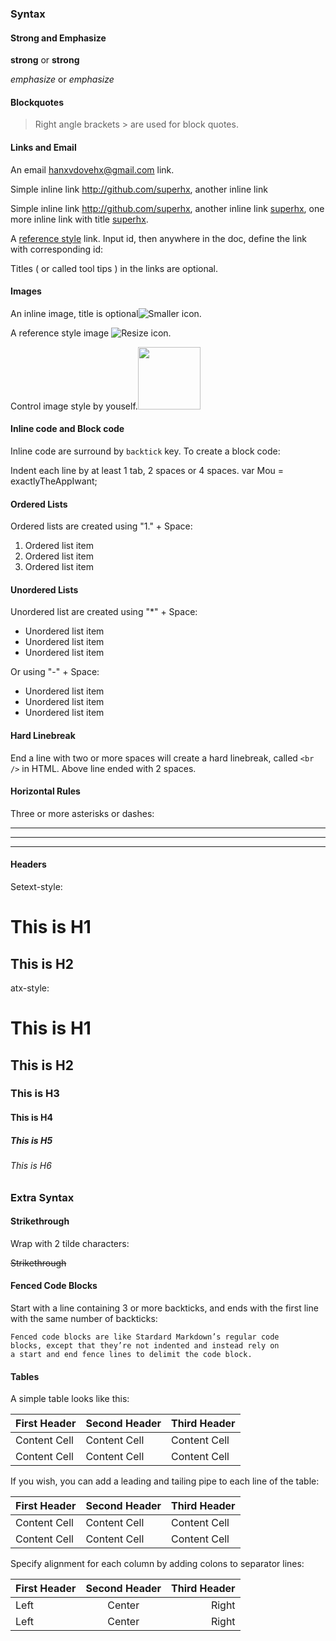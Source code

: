 ### Syntax

#### Strong and Emphasize

**strong** or __strong__

*emphasize* or _emphasize_

#### Blockquotes

> Right angle brackets > are used for block quotes.

#### Links and Email

An email <hanxvdovehx@gmail.com> link.

Simple inline link <http://github.com/superhx>, another inline link

Simple inline link <http://github.com/superhx>, another inline link [superhx](http://github.com/superhx), one more inline link with title [superhx](http://github.com/superhx "superhx's github").

A [reference style][superhx] link. Input id, then anywhere in the doc, define the link with corresponding id:

[superhx]: http://github.com/superhx "superhx's github"

Titles ( or called tool tips ) in the links are optional.

#### Images

An inline image, title is optional![Smaller icon](https://avatars2.githubusercontent.com/u/5719209?v=3&s=460 "Title here").

A reference style image ![Resize icon][2].

[2]: https://avatars2.githubusercontent.com/u/5719209?v=3&s=460 "Title here"

Control image style by youself.[<img src="https://avatars2.githubusercontent.com/u/5719209?v=3&s=460" width="100">](http://github.com/superhx)


#### Inline code and Block code

Inline code are surround by `backtick` key. To create a block code:

  Indent each line by at least 1 tab, 2 spaces or 4 spaces.
  var Mou = exactlyTheAppIwant;


####  Ordered Lists

Ordered lists are created using "1." + Space:

1. Ordered list item
2. Ordered list item
3. Ordered list item

#### Unordered Lists

Unordered list are created using "\*" + Space:

* Unordered list item
* Unordered list item
* Unordered list item

Or using "-" + Space:

- Unordered list item
- Unordered list item
- Unordered list item

#### Hard Linebreak

End a line with two or more spaces will create a hard linebreak, called `<br />` in HTML.
Above line ended with 2 spaces.

#### Horizontal Rules

Three or more asterisks or dashes:

***

---

-- - -

#### Headers

Setext-style:

This is H1
==========

This is H2
----------

atx-style:

# This is H1
## This is H2
### This is H3
#### This is H4
##### This is H5
###### This is H6


### Extra Syntax

#### Strikethrough

Wrap with 2 tilde characters:

~~Strikethrough~~


#### Fenced Code Blocks

Start with a line containing 3 or more backticks, and ends with the first line with the same number of backticks:

```
Fenced code blocks are like Stardard Markdown’s regular code
blocks, except that they’re not indented and instead rely on
a start and end fence lines to delimit the code block.
```

#### Tables

A simple table looks like this:

First Header | Second Header | Third Header
------------ | ------------- | ------------
Content Cell | Content Cell  | Content Cell
Content Cell | Content Cell  | Content Cell

If you wish, you can add a leading and tailing pipe to each line of the table:

| First Header | Second Header | Third Header |
| ------------ | ------------- | ------------ |
| Content Cell | Content Cell  | Content Cell |
| Content Cell | Content Cell  | Content Cell |

Specify alignment for each column by adding colons to separator lines:

First Header | Second Header | Third Header
:----------- | :-----------: | -----------:
Left         | Center        | Right
Left         | Center        | Right
